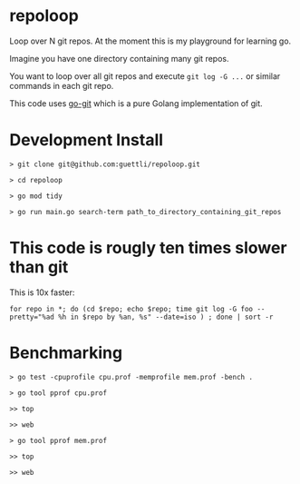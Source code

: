 # repoloop

Loop over N git repos. At the moment this is my playground for learning go.

Imagine you have one directory containing many git repos.

You want to loop over all git repos and execute `git log -G ...` or similar
commands in each git repo.

This code uses [go-git](https://github.com/go-git/go-git) which is a pure Golang
implementation of git.

# Development Install

```
> git clone git@github.com:guettli/repoloop.git

> cd repoloop

> go mod tidy

> go run main.go search-term path_to_directory_containing_git_repos

```

# This code is rougly ten times slower than git

This is 10x faster:

```
for repo in *; do (cd $repo; echo $repo; time git log -G foo --pretty="%ad %h in $repo by %an, %s" --date=iso ) ; done | sort -r
```

# Benchmarking

```
> go test -cpuprofile cpu.prof -memprofile mem.prof -bench .
```

```
> go tool pprof cpu.prof

>> top

>> web
```

```
> go tool pprof mem.prof

>> top

>> web
```

